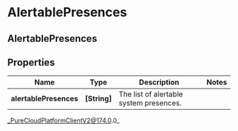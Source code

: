 # AlertablePresences

## AlertablePresences

## Properties

|Name | Type | Description | Notes|
|------------ | ------------- | ------------- | -------------|
| **alertablePresences** | **[String]** | The list of alertable system presences. | |



_PureCloudPlatformClientV2@174.0.0_
